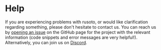 # Help

If you are experiencing problems with rusoto, or would like clarification
regarding something, please don't hesitate to contact us. You can reach us by
[opening an issue][github-new-issue] on the GitHub page for the project with the
relevant information (code snippets and error messages are very helpful!).
Alternatively, you can join us on [Discord](https://discordapp.com/invite/WMJ4DWp).

[github-new-issue]: https://github.com/rusoto/rusoto/issues/new
